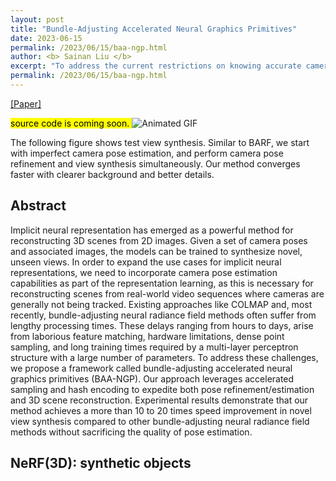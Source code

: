 ```yaml
---
layout: post
title: "Bundle-Adjusting Accelerated Neural Graphics Primitives"
date: 2023-06-15
permalink: /2023/06/15/baa-ngp.html
author: <b> Sainan Liu </b>
excerpt: "To address the current restrictions on knowing accurate camera poses a-priori as well as lengthy training time, we propose a novel approach called Bundle-Adjusting Accelerated Graphics Primitives (BAA-NGP) that can learn to estimate camera poses and optimize the radiance field simultaneously with 10 to 20 times speedup... "
permalink: /2023/06/15/baa-ngp.html
---
```

<p>
    <a href="https://arxiv.org/abs/2306.04166"> [Paper] </a>
</p>
<mark> source code is coming soon. </mark>
<style>
    img {
        max-width:100%;
        height: auto;
    }
</style>
<img src="/images/pubpic/blender.gif" alt="Animated GIF">
<p>
The following figure shows test view synthesis. Similar to BARF, we start with imperfect camera pose estimation, and perform camera pose refinement and view synthesis simultaneously. Our method converges faster with clearer background and better details.
</p>
<h2>
Abstract
</h2>
<div class="text">
<p>
Implicit neural representation has emerged as a powerful method for reconstructing 3D scenes from 2D images. Given a set of camera poses and associated images, the models can be trained to synthesize novel, unseen views. In order to expand the use cases for implicit neural representations, we need to incorporate camera pose estimation capabilities as part of the representation learning, as this is necessary for reconstructing scenes from real-world video sequences where cameras are generally not being tracked. Existing approaches like COLMAP and, most recently, bundle-adjusting neural radiance field methods often suffer from lengthy processing times. These delays ranging from hours to days, arise from laborious feature matching, hardware limitations, dense point sampling, and long training times required by a multi-layer perceptron structure with a large number of parameters. To address these challenges, we propose a framework called bundle-adjusting accelerated neural graphics primitives (BAA-NGP). Our approach leverages accelerated sampling and hash encoding to expedite both pose refinement/estimation and 3D scene reconstruction. Experimental results demonstrate that our method achieves a more than 10 to 20 times speed improvement in novel view synthesis compared to other bundle-adjusting neural radiance field methods without sacrificing the quality of pose estimation.
</p>
</div>
<h2>
NeRF(3D): synthetic objects
</h2>


            
